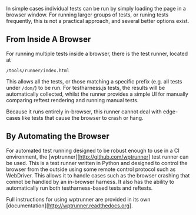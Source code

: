 In simple cases individual tests can be run by simply loading the page
in a browser window. For running larger groups of tests, or runing
tests frequently, this is not a practical approach, and several better
options exist.

## From Inside A Browser

For running multiple tests inside a browser, there is the test runner,
located at

    /tools/runner/index.html

This allows all the tests, or those matching a specific prefix
(e.g. all tests under `/dom/`) to be run. For testharness.js tests,
the results will be automatically collected, whilst the runner
provides a simple UI for manually comparing reftest rendering and
running manual tests.

Because it runs entirely in-browser, this runner cannot deal with
edge-cases like tests that cause the browser to crash or hang.

## By Automating the Browser

For automated test running designed to be robust enough to use in a CI
environment, the [wptrunner][http://github.com/wptrunner] test runner
can be used. This is a test runner written in Python and designed to
control the browser from the outside using some remote control
protocol such as WebDriver. This allows it to handle cases such as the
browser crashing that connot be handled by an in-browser harness. It
also has the ability to automatically run both testharness-based tests
and reftests.

Full instructions for using wptrunner are provided in its own
[documentation][http://wptrunner.readthedocs.org].
